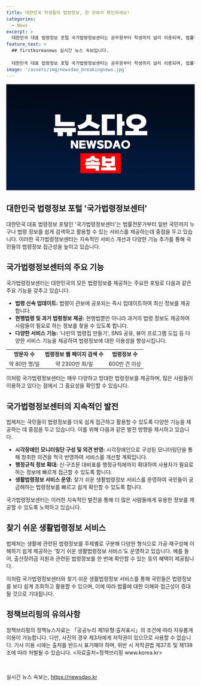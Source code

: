 ```yaml
---
title: 대한민국 학생들의 법령정보, 한 곳에서 확인하세요!
categories:
  - News
excerpt: >
  대한민국 대표 법령정보 포털 국가법령정보센터는 공무원부터 학생까지 널리 이용되며, 법률전문가들로부터 최고의 법령정보 검색 플랫폼으로 꼽힙니다. 600만 건 이상의 법령정보를 제공하며, 일상생활에서 필요한 법령정보를 쉽고 빠르게 검색하고 활용할 수 있도록 지속적인 서비스 개선을 이어가고 있습니다. 나만의 법령집 기능부터 SNS 공유, 시각장애인을 위한 서비스까지 다채로운 기능을 제공하며, 더 많은 생활조례정보 콘텐츠를 제작해 제공할 예정입니다.
feature_text: >
  ## firstkoreanews 실시간 뉴스 속보입니다.

  대한민국 대표 법령정보 포털 국가법령정보센터는 공무원부터 학생까지 널리 이용되며, 법률전문가들로부터 최고의 법령정보 검색 플랫폼으로 꼽힙니다. 600만 건 이상의 법령정보를 제공하며, 일상생활에서 필요한 법령정보를 쉽고 빠르게 검색하고 활용할 수 있도록 지속적인 서비스 개선을 이어가고 있습니다. 나만의 법령집 기능부터 SNS 공유, 시각장애인을 위한 서비스까지 다채로운 기능을 제공하며, 더 많은 생활조례정보 콘텐츠를 제작해 제공할 예정입니다.
image: '/assets/img/newsdao_breakingnews.jpg'
---
```


<p><img src="/assets/img/newsdao_breakingnews.jpg" alt="firstkoreanews 속보" /></p>

<h2 data-ke-size="size26">대한민국 법령정보 포털 '국가법령정보센터'</h2>

<p data-ke-size="size16">대한민국 대표 법령정보 포털인 '국가법령정보센터'는 법률전문가부터 일반 국민까지 누구나 법령 정보를 쉽게 검색하고 활용할 수 있는 서비스를 제공하는데 중점을 두고 있습니다. 이러한 국가법령정보센터는 지속적인 서비스 개선과 다양한 기능 추가를 통해 국민들의 법령정보 접근성을 높이고 있습니다.</p>

<h2 data-ke-size="size24">국가법령정보센터의 주요 기능</h2>

<p data-ke-size="size16">국가법령정보센터는 대한민국의 모든 법령정보를 제공하는 주요한 포털로 다음과 같은 주요 기능을 갖추고 있습니다.</p>

<ul>
  <li><b>법령 신속 업데이트:</b> 법령이 관보에 공포되는 즉시 업데이트하여 최신 정보를 제공합니다.</li>
  <li><b>현행법령 및 과거 법령정보 제공:</b> 현행법뿐만 아니라 과거의 법령 정보도 제공하여 사람들이 필요로 하는 정보를 찾을 수 있도록 합니다.</li>
  <li><b>다양한 서비스 기능:</b> '나만의 법령집 만들기', SNS 공유, 뷰어 프로그램 도입 등 다양한 서비스 기능을 제공하여 법령정보에 대한 이용성을 향상시킵니다.</li>
</ul>

<table>
  <tr>
    <td style="text-align: center; height: 17px;"><b>방문자 수</b></td>
    <td style="text-align: center; height: 17px;"><b>법령정보 웹 페이지 검색 수</b></td>
    <td style="text-align: center; height: 17px;"><b>법령정보 수</b></td>
  </tr>
  <tr>
    <td style="text-align: center; height: 17px;">약 80만 명/일</td>
    <td style="text-align: center; height: 17px;">약 2300만 회/일</td>
    <td style="text-align: center; height: 17px;">600만 건 이상</td>
  </tr>
</table>

<p data-ke-size="size16">이처럼 국가법령정보센터는 매우 다양하고 방대한 법령정보를 제공하며, 많은 사람들이 이용하고 있다는 점에서 그 중요성을 확인할 수 있습니다.</p>

<h2 data-ke-size="size24">국가법령정보센터의 지속적인 발전</h2>

<p data-ke-size="size16">법제처는 국민들이 법령정보를 더욱 쉽게 접근하고 활용할 수 있도록 다양한 기능을 제공하는 데 중점을 두고 있습니다. 이를 위해 다음과 같은 발전 방향을 제시하고 있습니다.</p>

<ul>
  <li><b>시각장애인 모니터링단 구성 및 의견 반영:</b> 시각장애인으로 구성된 모니터링단을 통해 청취한 의견을 적극 반영하여 서비스를 개선할 계획입니다.</li>
  <li><b>행정규칙 정보 확대:</b> 신·구조문 대비표를 행정규칙에까지 확대하여 사용자가 필요로 하는 정보에 빠르게 접근할 수 있도록 합니다.</li>
  <li><b>생활법령정보 서비스 운영:</b> 찾기 쉬운 생활법령정보 서비스를 운영하여 국민들이 궁금해하는 법령정보를 빠르고 쉽게 확인할 수 있도록 합니다.</li>
</ul>

<p data-ke-size="size16">국가법령정보센터는 이러한 지속적인 발전을 통해 더 많은 사람들에게 유용한 정보를 제공할 수 있도록 노력하고 있습니다.</p>

<h2 data-ke-size="size24">찾기 쉬운 생활법령정보 서비스</h2>

<p data-ke-size="size16">법제처는 생활에 관련된 법령정보를 주제별로 구분해 다양한 형식으로 가공·재구성해 이해하기 쉽게 제공하는 ‘찾기 쉬운 생활법령정보 서비스’도 운영하고 있습니다. 예를 들어, 출산장려금 지원과 관련된 법령정보를 한 번에 확인할 수 있는 등의 혜택이 제공됩니다.</p>

<p data-ke-size="size16">이처럼 국가법령정보센터와 찾기 쉬운 생활법령정보 서비스를 통해 국민들은 법령정보를 보다 쉽게 조회하고 활용할 수 있으며, 이에 따라 법률에 대한 이해와 접근성이 증대될 것으로 기대됩니다.</p>

<h2 data-ke-size="size24">정책브리핑의 유의사항</h2>

<p data-ke-size="size16">정책브리핑의 정책뉴스자료는 「공공누리 제1유형:출처표시」의 조건에 따라 자유롭게 이용이 가능합니다. 다만, 사진의 경우 제3자에게 저작권이 있으므로 사용할 수 없습니다. 기사 이용 시에는 출처를 반드시 표기해야 하며, 위반 시 저작권법 제37조 및 제138조에 따라 처벌될 수 있습니다. <자료출처=정책브리핑 www.korea.kr></p>

<p data-ke-size="size16">&nbsp;</p>
실시간 뉴스 속보는, <a href="https://newsdao.kr" rel="dofollow">https://newsdao.kr</a>


